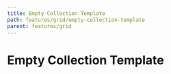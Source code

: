 ```yaml
---
title: Empty Collection Template
path: features/grid/empty-collection-template
parent: features/grid
---
```

# Empty Collection Template

<div pbl-example-view="pbl-empty-collection-template-example"></div>

